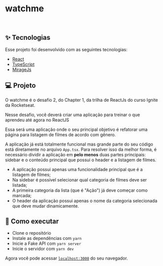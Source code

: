 # watchme
<br>

## ✨ Tecnologias

Esse projeto foi desenvolvido com as seguintes tecnologias:

- [React](https://reactjs.org)
- [TypeScript](https://www.typescriptlang.org/)
- [MirageJs](https://miragejs.com/)

## 💻 Projeto

O watchme é o desafio 2, do Chapter 1, da trilha de ReactJs do curso Ignite da Rocketseat.

Nesse desafio, você deverá criar uma aplicação para treinar o que aprendeu até agora no ReactJS

Essa será uma aplicação onde o seu principal objetivo é refatorar uma página para listagem de filmes de acordo com gênero. 

A aplicação já está totalmente funcional mas grande parte do seu código está diretamente no arquivo `App.tsx`. Para resolver isso da melhor forma, é necessário dividir a aplicação em **pelo menos** duas partes principais: sidebar e o conteúdo principal que possui o header e a listagem de filmes.

- A aplicação possui apenas uma funcionalidade principal que é a listagem de filmes;
- Na sidebar é possível selecionar qual categoria de filmes deve ser listada;
- A primeira categoria da lista (que é "Ação") já deve começar como marcada;
- O header da aplicação possui apenas o nome da categoria selecionada que deve mudar dinamicamente.
## 🚀 Como executar

- Clone o repositório
- Instale as dependências com `yarn`
- Inicie a Fake API com `yarn server`
- Inicie o servidor com `yarn dev`

Agora você pode acessar [`localhost:3000`](http://localhost:3000) do seu navegador.
